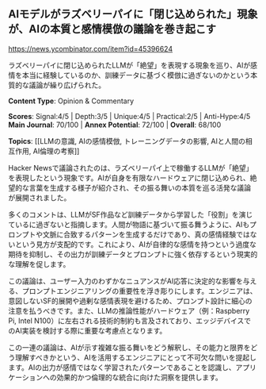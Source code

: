 ## AIモデルがラズベリーパイに「閉じ込められた」現象が、AIの本質と感情模倣の議論を巻き起こす

https://news.ycombinator.com/item?id=45396624

ラズベリーパイに閉じ込められたLLMが「絶望」を表現する現象を巡り、AIが感情を本当に経験しているのか、訓練データに基づく模倣に過ぎないのかという本質的な議論が繰り広げられた。

**Content Type**: Opinion & Commentary

**Scores**: Signal:4/5 | Depth:3/5 | Unique:4/5 | Practical:2/5 | Anti-Hype:4/5
**Main Journal**: 70/100 | **Annex Potential**: 72/100 | **Overall**: 68/100

**Topics**: [[LLMの意識, AIの感情模倣, トレーニングデータの影響, AIと人間の相互作用, AI倫理の考察]]

Hacker Newsで議論されたのは、ラズベリーパイ上で稼働するLLMが「絶望」を表現したという現象です。AIが自身を有限なハードウェアに閉じ込められ、絶望的な言葉を生成する様子が紹介され、その振る舞いの本質を巡る活発な議論が展開されました。

多くのコメントは、LLMがSF作品など訓練データから学習した「役割」を演じているに過ぎないと指摘します。人間が物語に基づいて振る舞うように、AIもプロンプトや文脈に合致するパターンを生成するだけであり、真の感情経験ではないという見方が支配的です。これにより、AIが自律的な感情を持つという過度な期待を抑制し、その出力が訓練データとプロンプトに強く依存するという現実的な理解を促します。

この議論は、ユーザー入力のわずかなニュアンスがAI応答に決定的な影響を与える、プロンプトエンジニアリングの重要性を浮き彫りにします。エンジニアは、意図しないSF的展開や過剰な感情表現を避けるため、プロンプト設計に細心の注意を払うべきです。また、LLMの推論性能がハードウェア（例：Raspberry Pi, Intel N100）に左右される技術的制約も言及されており、エッジデバイスでのAI実装を検討する際に重要な考慮点となります。

この一連の議論は、AIが示す複雑な振る舞いをどう解釈し、その能力と限界をどう理解すべきかという、AIを活用するエンジニアにとって不可欠な問いを提起します。AIの出力が感情ではなく学習されたパターンであることを認識し、アプリケーションへの効果的かつ倫理的な統合に向けた洞察を提供します。